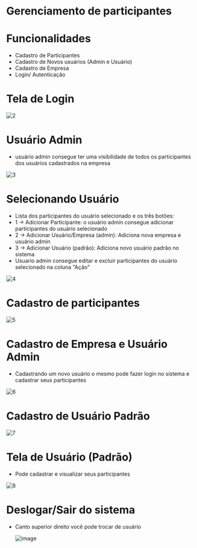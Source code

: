 # Gerenciamento de participantes

# Funcionalidades
- Cadastro de Participantes
- Cadastro de Novos usuários (Admin e Usuário)
- Cadastro de Empresa
- Login/ Autenticação

# Tela de Login

  ![2](https://github.com/Kroth2172/FepWeb_Frontend/assets/152318382/23648fbb-68d8-43e5-b1b1-0ca5034d2940)


# Usuário Admin
- usuário admin consegue ter uma visibilidade de todos os participantes dos usuários cadastrados na empresa
  
![3](https://github.com/Kroth2172/FepWeb_Frontend/assets/152318382/15b4788c-0a92-48ab-a4e9-48840ad88a14)


# Selecionando Usuário
- Lista dos participantes do usuário selecionado e os três botões:
- 1 -> Adicionar Participante: o usuário admin consegue adicionar participantes do usuário selecionado
- 2 -> Adicionar Usuário/Empresa (admin): Adiciona nova empresa e usuário admin
- 3 -> Adicionar Usuário (padrão): Adiciona novo usuário padrão no sistema
- Usuario admin consegue editar e excluir participantes do usuário selecionado na coluna "Ação"
  
![4](https://github.com/Kroth2172/FepWeb_Frontend/assets/152318382/cbe91614-a88b-420d-889f-14d1529989b8)


# Cadastro de participantes

![5](https://github.com/Kroth2172/FepWeb_Frontend/assets/152318382/874cf7da-69c2-45b0-9717-5d8837c3cdb9)


# Cadastro de Empresa e Usuário Admin
- Cadastrando um novo usuário o mesmo pode fazer login no sistema e cadastrar seus participantes
  
![6](https://github.com/Kroth2172/FepWeb_Frontend/assets/152318382/6e51e99d-67f6-4064-bec8-3143a3801a4f)


# Cadastro de Usuário Padrão
![7](https://github.com/Kroth2172/FepWeb_Frontend/assets/152318382/6f92d5ca-819e-454e-b3d9-da84469c5c11)


# Tela de Usuário (Padrão)
- Pode cadastrar e visualizar seus participantes
  
![8](https://github.com/Kroth2172/FepWeb_Frontend/assets/152318382/51c0d7d0-fdb1-4bd0-bf7d-db841e88c843)

# Deslogar/Sair do sistema
- Canto superior direito você pode trocar de usuário
  
  ![image](https://github.com/Kroth2172/FepWeb_Frontend/assets/152318382/3e1c08d9-80c5-4bf3-b41e-2c9285792df3)


